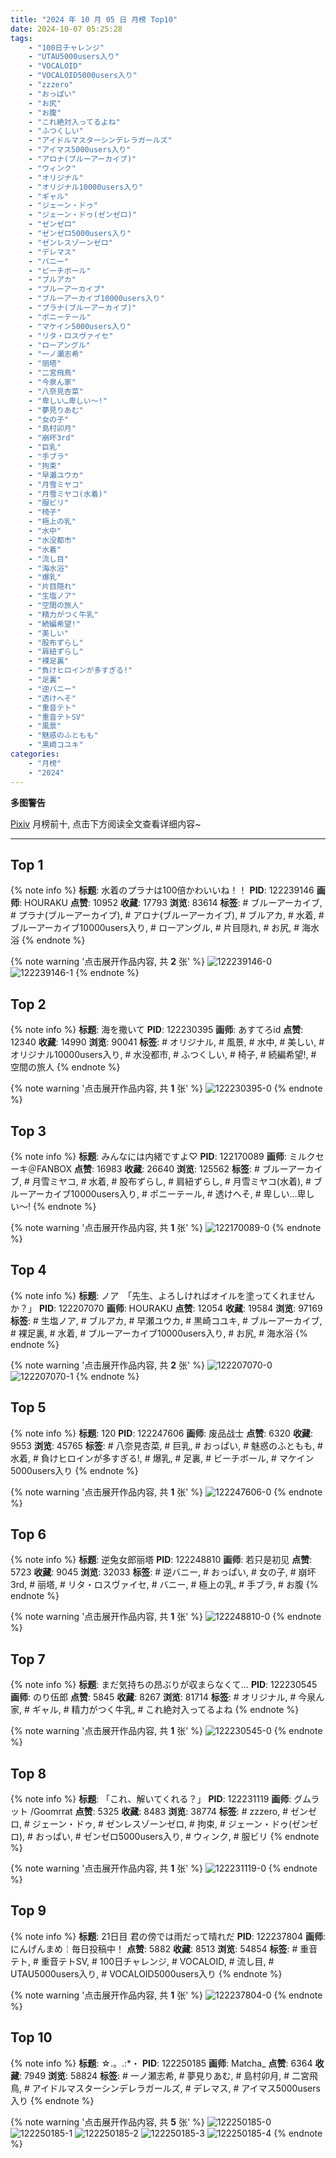 ```yaml
---
title: "2024 年 10 月 05 日 月榜 Top10"
date: 2024-10-07 05:25:28
tags:
    - "100日チャレンジ"
    - "UTAU5000users入り"
    - "VOCALOID"
    - "VOCALOID5000users入り"
    - "zzzero"
    - "おっぱい"
    - "お尻"
    - "お腹"
    - "これ絶対入ってるよね"
    - "ふつくしい"
    - "アイドルマスターシンデレラガールズ"
    - "アイマス5000users入り"
    - "アロナ(ブルーアーカイブ)"
    - "ウィンク"
    - "オリジナル"
    - "オリジナル10000users入り"
    - "ギャル"
    - "ジェーン・ドゥ"
    - "ジェーン・ドゥ(ゼンゼロ)"
    - "ゼンゼロ"
    - "ゼンゼロ5000users入り"
    - "ゼンレスゾーンゼロ"
    - "デレマス"
    - "バニー"
    - "ビーチボール"
    - "ブルアカ"
    - "ブルーアーカイブ"
    - "ブルーアーカイブ10000users入り"
    - "プラナ(ブルーアーカイブ)"
    - "ポニーテール"
    - "マケイン5000users入り"
    - "リタ・ロスヴァイセ"
    - "ローアングル"
    - "一ノ瀬志希"
    - "丽塔"
    - "二宮飛鳥"
    - "今泉ん家"
    - "八奈見杏菜"
    - "卑しい…卑しい〜!"
    - "夢見りあむ"
    - "女の子"
    - "島村卯月"
    - "崩坏3rd"
    - "巨乳"
    - "手ブラ"
    - "拘束"
    - "早瀬ユウカ"
    - "月雪ミヤコ"
    - "月雪ミヤコ(水着)"
    - "服ビリ"
    - "椅子"
    - "極上の乳"
    - "水中"
    - "水没都市"
    - "水着"
    - "流し目"
    - "海水浴"
    - "爆乳"
    - "片目隠れ"
    - "生塩ノア"
    - "空間の旅人"
    - "精力がつく牛乳"
    - "続編希望!"
    - "美しい"
    - "股布ずらし"
    - "肩紐ずらし"
    - "裸足裏"
    - "負けヒロインが多すぎる!"
    - "足裏"
    - "逆バニー"
    - "透けへそ"
    - "重音テト"
    - "重音テトSV"
    - "風景"
    - "魅惑のふともも"
    - "黒崎コユキ"
categories:
    - "月榜"
    - "2024"
---
```


<i class="fa fa-triangle-exclamation"></i>**多图警告**<i class="fa fa-triangle-exclamation"></i>

[Pixiv](https://www.pixiv.net/) 月榜前十, 点击下方阅读全文查看详细内容~

<!-- more -->

---

## Top 1

{% note info %}
**标题**: 水着のプラナは100倍かわいいね！！
**PID**: 122239146 **画师**: HOURAKU
**点赞**: 10952 **收藏**: 17793 **浏览**: 83614
**标签**: # ブルーアーカイブ, # プラナ(ブルーアーカイブ), # アロナ(ブルーアーカイブ), # ブルアカ, # 水着, # ブルーアーカイブ10000users入り, # ローアングル, # 片目隠れ, # お尻, # 海水浴
{% endnote %}

{% note warning '点击展开作品内容, 共 **2** 张' %}
![122239146-0](https://i.pixiv.re/img-original/img/2024/09/08/08/00/09/122239146_p0.jpg)
![122239146-1](https://i.pixiv.re/img-original/img/2024/09/08/08/00/09/122239146_p1.jpg)
{% endnote %}

## Top 2

{% note info %}
**标题**: 海を撒いて
**PID**: 122230395 **画师**: あすてろid
**点赞**: 12340 **收藏**: 14990 **浏览**: 90041
**标签**: # オリジナル, # 風景, # 水中, # 美しい, # オリジナル10000users入り, # 水没都市, # ふつくしい, # 椅子, # 続編希望!, # 空間の旅人
{% endnote %}

{% note warning '点击展开作品内容, 共 **1** 张' %}
![122230395-0](https://i.pixiv.re/img-original/img/2024/09/08/00/00/21/122230395_p0.png)
{% endnote %}

## Top 3

{% note info %}
**标题**: みんなには内緒ですよ♡
**PID**: 122170089 **画师**: ミルクセーキ＠FANBOX
**点赞**: 16983 **收藏**: 26640 **浏览**: 125562
**标签**: # ブルーアーカイブ, # 月雪ミヤコ, # 水着, # 股布ずらし, # 肩紐ずらし, # 月雪ミヤコ(水着), # ブルーアーカイブ10000users入り, # ポニーテール, # 透けへそ, # 卑しい…卑しい〜!
{% endnote %}

{% note warning '点击展开作品内容, 共 **1** 张' %}
![122170089-0](https://i.pixiv.re/img-original/img/2024/09/06/00/00/43/122170089_p0.jpg)
{% endnote %}

## Top 4

{% note info %}
**标题**: ノア　「先生、よろしければオイルを塗ってくれませんか？」
**PID**: 122207070 **画师**: HOURAKU
**点赞**: 12054 **收藏**: 19584 **浏览**: 97169
**标签**: # 生塩ノア, # ブルアカ, # 早瀬ユウカ, # 黒崎コユキ, # ブルーアーカイブ, # 裸足裏, # 水着, # ブルーアーカイブ10000users入り, # お尻, # 海水浴
{% endnote %}

{% note warning '点击展开作品内容, 共 **2** 张' %}
![122207070-0](https://i.pixiv.re/img-original/img/2024/09/07/08/00/07/122207070_p0.jpg)
![122207070-1](https://i.pixiv.re/img-original/img/2024/09/07/08/00/07/122207070_p1.jpg)
{% endnote %}

## Top 5

{% note info %}
**标题**: 120
**PID**: 122247606 **画师**: 废品战士
**点赞**: 6320 **收藏**: 9553 **浏览**: 45765
**标签**: # 八奈見杏菜, # 巨乳, # おっぱい, # 魅惑のふともも, # 水着, # 負けヒロインが多すぎる!, # 爆乳, # 足裏, # ビーチボール, # マケイン5000users入り
{% endnote %}

{% note warning '点击展开作品内容, 共 **1** 张' %}
![122247606-0](https://i.pixiv.re/img-original/img/2024/09/08/14/59/20/122247606_p0.jpg)
{% endnote %}

## Top 6

{% note info %}
**标题**: 逆兔女郎丽塔
**PID**: 122248810 **画师**: 若只是初见
**点赞**: 5723 **收藏**: 9045 **浏览**: 32033
**标签**: # 逆バニー, # おっぱい, # 女の子, # 崩坏3rd, # 丽塔, # リタ・ロスヴァイセ, # バニー, # 極上の乳, # 手ブラ, # お腹
{% endnote %}

{% note warning '点击展开作品内容, 共 **1** 张' %}
![122248810-0](https://i.pixiv.re/img-original/img/2024/09/08/15/51/00/122248810_p0.jpg)
{% endnote %}

## Top 7

{% note info %}
**标题**: まだ気持ちの昂ぶりが収まらなくて…
**PID**: 122230545 **画师**: のり伍郎
**点赞**: 5845 **收藏**: 8267 **浏览**: 81714
**标签**: # オリジナル, # 今泉ん家, # ギャル, # 精力がつく牛乳, # これ絶対入ってるよね
{% endnote %}

{% note warning '点击展开作品内容, 共 **1** 张' %}
![122230545-0](https://i.pixiv.re/img-original/img/2024/09/08/00/01/13/122230545_p0.jpg)
{% endnote %}

## Top 8

{% note info %}
**标题**: 「これ、解いてくれる？」
**PID**: 122231119 **画师**: グムラット /Goomrrat
**点赞**: 5325 **收藏**: 8483 **浏览**: 38774
**标签**: # zzzero, # ゼンゼロ, # ジェーン・ドゥ, # ゼンレスゾーンゼロ, # 拘束, # ジェーン・ドゥ(ゼンゼロ), # おっぱい, # ゼンゼロ5000users入り, # ウィンク, # 服ビリ
{% endnote %}

{% note warning '点击展开作品内容, 共 **1** 张' %}
![122231119-0](https://i.pixiv.re/img-original/img/2024/09/08/00/11/22/122231119_p0.png)
{% endnote %}

## Top 9

{% note info %}
**标题**: 21日目 君の傍では雨だって晴れだ
**PID**: 122237804 **画师**: にんげんまめ￤毎日投稿中！
**点赞**: 5882 **收藏**: 8513 **浏览**: 54854
**标签**: # 重音テト, # 重音テトSV, # 100日チャレンジ, # VOCALOID, # 流し目, # UTAU5000users入り, # VOCALOID5000users入り
{% endnote %}

{% note warning '点击展开作品内容, 共 **1** 张' %}
![122237804-0](https://i.pixiv.re/img-original/img/2024/09/08/06/21/55/122237804_p0.png)
{% endnote %}

## Top 10

{% note info %}
**标题**: ☆.。.:*・
**PID**: 122250185 **画师**: Matcha_
**点赞**: 6364 **收藏**: 7949 **浏览**: 58824
**标签**: # 一ノ瀬志希, # 夢見りあむ, # 島村卯月, # 二宮飛鳥, # アイドルマスターシンデレラガールズ, # デレマス, # アイマス5000users入り
{% endnote %}

{% note warning '点击展开作品内容, 共 **5** 张' %}
![122250185-0](https://i.pixiv.re/img-original/img/2024/09/08/16/47/07/122250185_p0.jpg)
![122250185-1](https://i.pixiv.re/img-original/img/2024/09/08/16/47/07/122250185_p1.jpg)
![122250185-2](https://i.pixiv.re/img-original/img/2024/09/08/16/47/07/122250185_p2.jpg)
![122250185-3](https://i.pixiv.re/img-original/img/2024/09/08/16/47/07/122250185_p3.jpg)
![122250185-4](https://i.pixiv.re/img-original/img/2024/09/08/16/47/07/122250185_p4.jpg)
{% endnote %}
